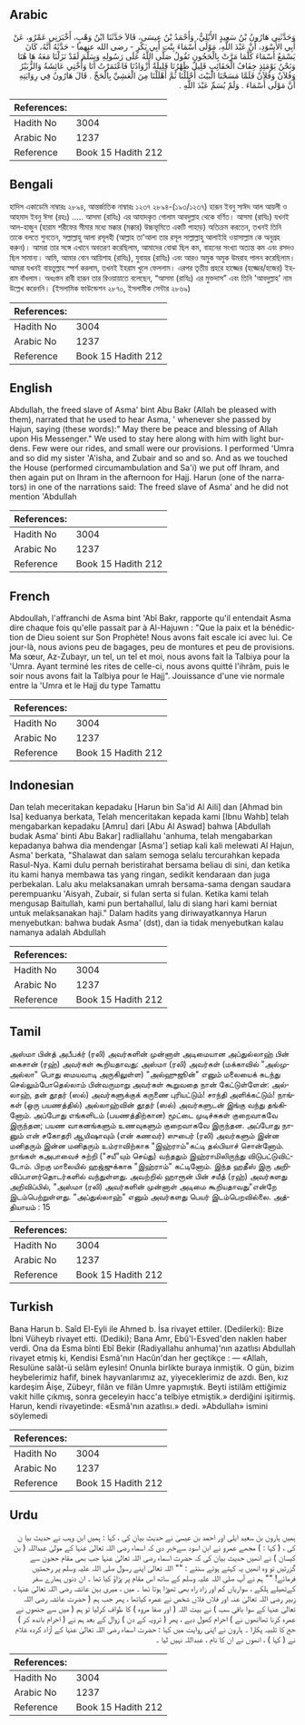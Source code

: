 ## Arabic


<div dir="rtl" lang="ar" style={{fontSize:'larger',backgroundColor:'#f8f9fa',padding:20}}>
وَحَدَّثَنِي هَارُونُ بْنُ سَعِيدٍ الأَيْلِيُّ، وَأَحْمَدُ بْنُ عِيسَى، قَالاَ حَدَّثَنَا ابْنُ وَهْبٍ، أَخْبَرَنِي عَمْرٌو، عَنْ أَبِي الأَسْوَدِ، أَنَّ عَبْدَ اللَّهِ، مَوْلَى أَسْمَاءَ بِنْتِ أَبِي بَكْرٍ - رضى الله عنهما - حَدَّثَهُ أَنَّهُ، كَانَ يَسْمَعُ أَسْمَاءَ كُلَّمَا مَرَّتْ بِالْحَجُونِ تَقُولُ صَلَّى اللَّهُ عَلَى رَسُولِهِ وَسَلَّمَ لَقَدْ نَزَلْنَا مَعَهُ هَا هُنَا وَنَحْنُ يَوْمَئِذٍ خِفَافُ الْحَقَائِبِ قَلِيلٌ ظَهْرُنَا قَلِيلَةٌ أَزْوَادُنَا فَاعْتَمَرْتُ أَنَا وَأُخْتِي عَائِشَةُ وَالزُّبَيْرُ وَفُلاَنٌ وَفُلاَنٌ فَلَمَّا مَسَحْنَا الْبَيْتَ أَحْلَلْنَا ثُمَّ أَهْلَلْنَا مِنَ الْعَشِيِّ بِالْحَجِّ ‏.‏ قَالَ هَارُونُ فِي رِوَايَتِهِ أَنَّ مَوْلَى أَسْمَاءَ ‏.‏ وَلَمْ يُسَمِّ عَبْدَ اللَّهِ ‏.‏
</div>
<div style={{backgroundColor:'#f8f9fa',padding:20, marginBottom: 10}}><table> <thead> <tr> <th>References:</th> <th></th> </tr> </thead> <tbody><tr><td>Hadith No</td><td>3004</td></tr><tr><td>Arabic No</td><td>1237</td></tr><tr><td>Reference</td><td>Book 15 Hadith 212</td></tr></tbody></table></div>

## Bengali


<div dir="ltr" lang="bn" style={{fontSize:'larger',backgroundColor:'#f8f9fa',padding:20}}>
হাদিস একাডেমি নাম্বারঃ ২৮৯৪, আন্তর্জাতিক নাম্বারঃ ১২৩৭ ২৮৯৪-(১৯৩/১২৩৭) হারূন ইবনু সাঈদ আল আয়লী ও আহমাদ ইবনু ঈসা (রহঃ) ..... আসমা (রাযিঃ) এর আযাদকৃত গোলাম আবদুল্লাহ থেকে বর্ণিত। আসমা (রাযিঃ) যখনই আল-হাজুন (হারাম শরীফের সীমার মধ্যে মক্কার (মক্কার) উচ্চভূমিতে একটি পাহাড়) অতিক্রম করতেন, তখনই তিনি তাকে বলতে শুনতেন, সল্লাল্লাহু আলা রসূলহী (আল্লাহ তা'আলা তার রসূল সাল্লাল্লাহু আলাইহি ওয়াসাল্লাম কে অনুগ্রহ করুন)। আমরা তার সঙ্গে এখানে অবতরণ করেছিলাম, আমাদের বোঝা ছিল কম, বাহনের সংখ্যা অত্যন্ত কম এবং রসদও ছিল সামান্য। আমি, আমার বোন আয়িশাহ (রাযিঃ), যুবায়র (রাযিঃ) এবং আরও অমুক অমুক উমরাহ পালন করেছিলাম। আমরা যখনই বায়তুল্লাহ স্পর্শ করলাম, তখনই ইহরাম খুলে ফেললাম। এরপর তৃতীয় প্রহরে হাজ্জের (হজ্জের/হজের) ইহরাম বাঁধলাম। অধঃস্তন রাবী হারূন তার রিওয়ায়াতে বলেছেন, “আসমা (রাযিঃ) এর মুক্তদাস” এবং তিনি 'আবদুল্লাহ' নাম উল্লেখ করেননি। (ইসলামিক ফাউন্ডেশন ২৮৭০, ইসলামীক সেন্টার ২৮৬৯)
</div>
<div style={{backgroundColor:'#f8f9fa',padding:20, marginBottom: 10}}><table> <thead> <tr> <th>References:</th> <th></th> </tr> </thead> <tbody><tr><td>Hadith No</td><td>3004</td></tr><tr><td>Arabic No</td><td>1237</td></tr><tr><td>Reference</td><td>Book 15 Hadith 212</td></tr></tbody></table></div>

## English


<div dir="ltr" lang="en" style={{fontSize:'larger',backgroundColor:'#f8f9fa',padding:20}}>
Abdullah, the freed slave of Asma' bint Abu Bakr (Allah be pleased with them), narrated that he used to hear Asma, ' whenever she passed by Hajun, saying (these words):" May there be peace and blessing of Allah upon His Messenger." We used to stay here along with him with light burdens. Few were our rides, and small were our provisions. I performed 'Umra and so did my sister 'A'isha, and Zubair and so and so. And as we touched the House (performed circumambulation and Sa'i) we put off Ihram, and then again put on Ihram in the afternoon for Hajj. Harun (one of the narrators) in one of the narrations said: The freed slave of Asma' and he did not mention 'Abdullah
</div>
<div style={{backgroundColor:'#f8f9fa',padding:20, marginBottom: 10}}><table> <thead> <tr> <th>References:</th> <th></th> </tr> </thead> <tbody><tr><td>Hadith No</td><td>3004</td></tr><tr><td>Arabic No</td><td>1237</td></tr><tr><td>Reference</td><td>Book 15 Hadith 212</td></tr></tbody></table></div>

## French


<div dir="ltr" lang="fr" style={{fontSize:'larger',backgroundColor:'#f8f9fa',padding:20}}>
Abdoullah, l'affranchi de Asma bint 'Abî Bakr, rapporte qu'il entendait Asma dire chaque fois qu'elle passait par à Al-Hajuwn : "Que la paix et la bénédiction de Dieu soient sur Son Prophète! Nous avons fait escale ici avec lui. Ce jour-là, nous avions peu de bagages, peu de montures et peu de provisions. Ma sœur, Az-Zubayr, un tel, un tel et moi, nous avons fait la Talbiya pour la 'Umra. Ayant terminé les rites de celle-ci, nous avons quitté l'ihrâm, puis le soir nous avons fait la Talbiya pour le Hajj". Jouissance d'une vie normale entre la 'Umra et le Hajj du type Tamattu
</div>
<div style={{backgroundColor:'#f8f9fa',padding:20, marginBottom: 10}}><table> <thead> <tr> <th>References:</th> <th></th> </tr> </thead> <tbody><tr><td>Hadith No</td><td>3004</td></tr><tr><td>Arabic No</td><td>1237</td></tr><tr><td>Reference</td><td>Book 15 Hadith 212</td></tr></tbody></table></div>

## Indonesian


<div dir="ltr" lang="id" style={{fontSize:'larger',backgroundColor:'#f8f9fa',padding:20}}>
Dan telah meceritakan kepadaku [Harun bin Sa'id Al Aili] dan [Ahmad bin Isa] keduanya berkata, Telah menceritakan kepada kami [Ibnu Wahb] telah mengabarkan kepadaku [Amru] dari [Abu Al Aswad] bahwa [Abdullah budak Asma' binti Abu Bakar] radliallahu 'anhuma, telah mengabarkan kepadanya bahwa dia mendengar [Asma'] setiap kali kali melewati Al Hajun, Asma' berkata, "Shalawat dan salam semoga selalu tercurahkan kepada Rasul-Nya. Kami dulu pernah beristirahat bersama beliau di sini, dan ketika itu kami hanya membawa tas yang ringan, sedikit kendaraan dan juga perbekalan. Lalu aku melaksanakan umrah bersama-sama dengan saudara perempuanku 'Aisyah, Zubair, si fulan serta si fulan. Ketika kami telah mengusap Baitullah, kami pun bertahallul, lalu di siang hari kami berniat untuk melaksanakan haji." Dalam hadits yang diriwayatkannya Harun menyebutkan: bahwa budak Asma' (dst), dan ia tidak menyebutkan kalau namanya adalah Abdullah
</div>
<div style={{backgroundColor:'#f8f9fa',padding:20, marginBottom: 10}}><table> <thead> <tr> <th>References:</th> <th></th> </tr> </thead> <tbody><tr><td>Hadith No</td><td>3004</td></tr><tr><td>Arabic No</td><td>1237</td></tr><tr><td>Reference</td><td>Book 15 Hadith 212</td></tr></tbody></table></div>

## Tamil


<div dir="ltr" lang="ta" style={{fontSize:'larger',backgroundColor:'#f8f9fa',padding:20}}>
அஸ்மா பின்த் அபீபக்ர் (ரலி) அவர்களின் முன்னாள் அடிமையான அப்துல்லாஹ் பின் கைசான் (ரஹ்) அவர்கள் கூறியதாவது: அஸ்மா (ரலி) அவர்கள் (மக்காவில் "அல்முஅல்லா" பொது மையவாடி அருகிலுள்ள) "அல்ஹுஜூன்" எனும் மலையைக் கடந்து செல்லும்போதெல்லாம் பின்வருமாறு அவர்கள் கூறுவதை நான் கேட்டுள்ளேன்: அல்லாஹ், தன் தூதர் (ஸல்) அவர்களுக்குக் கருணை புரியட்டும்! சாந்தி அளிக்கட்டும்! நாங்கள் (ஒரு பயணத்தில்) அல்லாஹ்வின் தூதர் (ஸல்) அவர்களுடன் இங்கு வந்து தங்கினோம். அப்போது எங்களிடம் (பயணத்திற்கான) மூட்டை முடிச்சுகள் குறைவாகவே இருந்தன; பயண வாகனங்களும் உணவுகளும் குறைவாகவே இருந்தன. அப்போது நானும் என் சகோதரி ஆயிஷாவும் (என் கணவர்) ஸுபைர் (ரலி) அவர்களும் இன்ன மனிதரும் இன்ன மனிதரும் உம்ராவிற்காக "இஹ்ராம்"கட்டி தல்பியாச் சொன்னோம். நாங்கள் கஅபாவைச் சுற்றி ("சயீ"யும் செய்து) வந்ததும் இஹ்ராமிலிருந்து விடுபட்டுவிட்டோம். பிறகு மாலையில் ஹஜ்ஜுக்காக "இஹ்ராம்" கட்டினோம். இந்த ஹதீஸ் இரு அறிவிப்பாளர்தொடர்களில் வந்துள்ளது. அவற்றில் ஹாரூன் பின் சயீத் (ரஹ்) அவர்களது அறிவிப்பில், "அஸ்மா (ரலி) அவர்களின் முன்னாள் அடிமை கூறியதாவது"என்றே இடம்பெற்றுள்ளது. "அப்துல்லாஹ்" எனும் அவர்களது பெயர் இடம்பெறவில்லை. அத்தியாயம் : 15
</div>
<div style={{backgroundColor:'#f8f9fa',padding:20, marginBottom: 10}}><table> <thead> <tr> <th>References:</th> <th></th> </tr> </thead> <tbody><tr><td>Hadith No</td><td>3004</td></tr><tr><td>Arabic No</td><td>1237</td></tr><tr><td>Reference</td><td>Book 15 Hadith 212</td></tr></tbody></table></div>

## Turkish


<div dir="ltr" lang="tr" style={{fontSize:'larger',backgroundColor:'#f8f9fa',padding:20}}>
Bana Harun b. Saîd El-Eyli ile Ahmed b. İsa rivayet ettiler. (Dedilerki): Bize İbni Vüheyb rivayet etti. (Dediki); Bana Amr, Ebû'l-Esved'den naklen haber verdi. Ona da Esma bînti Ebî Bekir (Radiyallahu anhuma)'nın azatlısı Abdullah rivayet etmiş ki, Kendisi Esmâ'nın Hacûn'dan her geçtikçe : — «Allah, Resulüne salât-ü selâm eylesin! Onunla birlikte buraya inmiştik. O gün, bizim heybelerimiz hafif, binek hayvanlarımız az, yiyeceklerimiz de azdı. Ben, kız kardeşim Âişe, Zübeyr, filân ve filân Umre yapmıştık. Beyti istilâm ettiğimiz vakit hille çıkmış, sonra geceleyin hacc'a telbiye etmiştik.» derdiğini işitirmiş. Harun, kendi rivayetinde: «Esmâ'nın azatlısı.» dedi. »Abdullah» ismini söylemedi
</div>
<div style={{backgroundColor:'#f8f9fa',padding:20, marginBottom: 10}}><table> <thead> <tr> <th>References:</th> <th></th> </tr> </thead> <tbody><tr><td>Hadith No</td><td>3004</td></tr><tr><td>Arabic No</td><td>1237</td></tr><tr><td>Reference</td><td>Book 15 Hadith 212</td></tr></tbody></table></div>

## Urdu


<div dir="rtl" lang="ur" style={{fontSize:'larger',backgroundColor:'#f8f9fa',padding:20}}>
ہمیں ہارون بن سعید ایلی اور احمد بن عیسیٰ نے حدیث بیان کی ، کہا : ہمیں ابن وہب نے حدیث بیا ن کی ، ( کہا : ) مجھے عمرو نے ابن اسود سےخبر دی کہ اسماء رضی اللہ تعالیٰ عنہا کے مولیٰ عبداللہ ( بن کیسان ) نے انھیں حدیث بیان کی کہ حضرت اسماء رضی اللہ تعالیٰ عنہا جب بھی مقام حجون سے گزرتیں تو وہ انھیں یہ کہتے ہوئے سنتے : "" اللہ تعالیٰ اپنے رسول صلی اللہ علیہ وسلم پر رحمتیں فرمائے! "" ہم نے آپ صلی اللہ علیہ وسلم کے ساتھ اس مقام پر پڑاؤ کیا تھا ۔ ان دنوں ہمارے سفر کےتھیلے ہلکے ، سواریاں کم اور زاد راہ بھی تھوڑا ہوتا تھا ۔ میں ، میری بہن عائشہ رضی اللہ تعالیٰ عنہا ، زبیر رضی اللہ تعالیٰ عنہ اور فلاں فلاں شخص نے عمرہ کیاتھا ، پھر جب ہم ( حضرت عائشہ رضی اللہ تعالیٰ عنہا کے سوا باقی سب ) نے بیت اللہ ( اور صفا مروہ ) کا طواف کرلیا تو ہم ( میں سے جنھوں نے عمرہ کرنا تھاانھوں نے ) احرام کھول دیے ، پھر ( ترویہ کے دن ) زوال کے بعد ہم نے ( احرام باندھ کر ) حج کا تلبیہ پکارا ۔ ہارون نے اپنی روایت میں کہا : حضرت اسماء رضی اللہ تعالیٰ عنہا کے آزاد کردہ غلام نے ( کہا ) ، انھوں نے ان کا نام ، عبداللہ نہیں لیا ۔
</div>
<div style={{backgroundColor:'#f8f9fa',padding:20, marginBottom: 10}}><table> <thead> <tr> <th>References:</th> <th></th> </tr> </thead> <tbody><tr><td>Hadith No</td><td>3004</td></tr><tr><td>Arabic No</td><td>1237</td></tr><tr><td>Reference</td><td>Book 15 Hadith 212</td></tr></tbody></table></div>